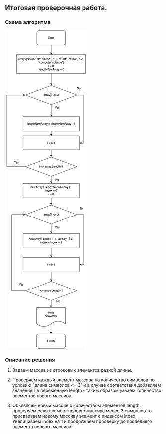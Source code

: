 ## Итоговая проверочная работа.

### Схема алгоритма 
![Схема алгоритма](Control_work.jpg)

### Описание решения
1. Задаем массив из строковых элементов разной длины.

2. Проверяем каждый элемент массива на количество символов  по условию "длина символов <= 3" и в случае соответствия добавляем значение 1 в переменную length - таким образом узнаем количество элементов нового массива. 

3. Обьявляем новый массив с количеством элементов length. проверяем если элемент первого массива менее 3 символов то присваиваем новому массиву элемент с индексом index. Увеличиваем index на 1 и продолжаем прооверку до последнего элемента первого массива.